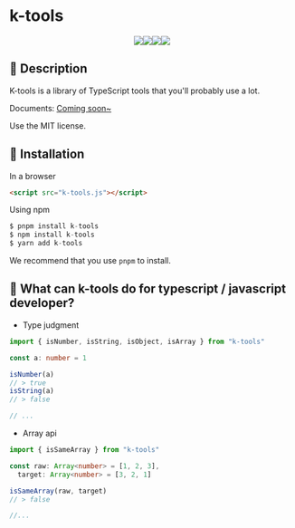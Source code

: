 # k-tools

<div style="display: flex; justify-content: center; flex-wrap: wrap;">

<img src="https://img.shields.io/badge/language-typescript-%232980b9" />

<img src="https://img.shields.io/badge/cn-%E7%AE%80%E4%BD%93%E4%B8%AD%E6%96%87-%23e74c3c" />

<img src="https://img.shields.io/badge/en-english-%238e44ad" />

<img src="https://img.shields.io/badge/license-MIT-green" />

</div>

## 📌 Description

K-tools is a library of TypeScript tools that you'll probably use a lot.

Documents: <a href="#">Coming soon~</a>

Use the MIT license.

## 🎠 Installation

In a browser

```html
<script src="k-tools.js"></script>
```

Using npm

```javascript
$ pnpm install k-tools
$ npm install k-tools
$ yarn add k-tools
```

We recommend that you use `pnpm` to install.

## 📜 What can k-tools do for typescript / javascript developer?

- Type judgment

```typescript
import { isNumber, isString, isObject, isArray } from "k-tools"

const a: number = 1

isNumber(a)
// > true
isString(a)
// > false

// ...
```

- Array api

```typescript
import { isSameArray } from "k-tools"

const raw: Array<number> = [1, 2, 3],
  target: Array<number> = [3, 2, 1]

isSameArray(raw, target)
// > false

//...
```
